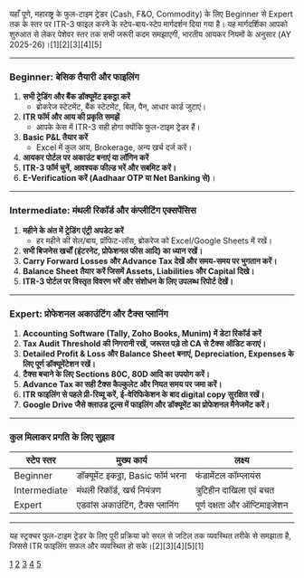 यहाँ पूणे, महाराष्ट्र के फुल-टाइम ट्रेडर (Cash, F&O, Commodity) के लिए Beginner से Expert तक के स्तर पर ITR-3 फाइल करने के स्टेप-बाय-स्टेप मार्गदर्शन दिया गया है। यह मार्गदर्शिका आपको शुरुआत से लेकर पेशेवर स्तर तक सभी जरूरी कदम समझाएगी, भारतीय आयकर नियमों के अनुसार (AY 2025-26)।[1][2][3][4][5]

***

### Beginner: बेसिक तैयारी और फाइलिंग

1. **सभी ट्रेडिंग और बैंक डॉक्यूमेंट इकट्ठा करें**  
   - ब्रोकरेज स्टेटमेंट, बैंक स्टेटमेंट, बिल, पैन, आधार कार्ड जुटाएं।  
2. **ITR फॉर्म और आय की प्रकृति समझें**  
   - आपके केस में ITR-3 सही होगा क्योंकि फुल-टाइम ट्रेडर हैं।  
3. **Basic P&L तैयार करें**  
   - Excel में कुल आय, Brokerage, अन्य खर्च दर्ज करें।  
4. **आयकर पोर्टल पर अकाउंट बनाएं या लॉगिन करें**  
5. **ITR-3 फॉर्म चुनें, आवश्यक फील्ड भरें और सबमिट करें।**  
6. **E-Verification करें (Aadhaar OTP या Net Banking से)**।  

***

### Intermediate: मंथली रिकॉर्ड और कंप्लीटिंग एक्सपेंसिस

1. **महीने के अंत में ट्रेडिंग एंट्री अपडेट करें**  
   - हर महीने की सेल/बाय, प्रॉफिट-लॉस, ब्रोकरेज को Excel/Google Sheets में रखें।  
2. **सभी बिजनेस खर्चों (इंटरनेट, प्रोफेशनल फीस आदि) का ध्यान रखें।**  
3. **Carry Forward Losses और Advance Tax देखें और समय-समय पर भुगतान करें।**  
4. **Balance Sheet तैयार करें जिसमें Assets, Liabilities और Capital दिखे।**  
5. **ITR-3 पोर्टल पर विस्तृत विवरण भरें और संशोधन के लिए उपलब्ध रिपोर्ट देखें।**

***

### Expert: प्रोफेशनल अकाउंटिंग और टैक्स प्लानिंग

1. **Accounting Software (Tally, Zoho Books, Munim) में डेटा रिकॉर्ड करें**  
2. **Tax Audit Threshold की निगरानी रखें, जरूरत पड़े तो CA से टैक्स ऑडिट कराएं।**  
3. **Detailed Profit & Loss और Balance Sheet बनाएं, Depreciation, Expenses के लिए पूर्ण डॉक्यूमेंटेशन रखें।**  
4. **टैक्स बचाने के लिए Sections 80C, 80D आदि का उपयोग करें।**  
5. **Advance Tax का सही टैक्स कैल्कुलेट और नियत समय पर जमा करें।**  
6. **ITR फाइलिंग से पहले प्री-रिव्यू करें, ई-वेरिफिकेशन के बाद digital copy सुरक्षित रखें।**  
7. **Google Drive जैसे क्लाउड टूल्स में फाइलिंग और डॉक्यूमेंट का प्रोफेशनल मैनेजमेंट करें।**

***

### कुल मिलाकर प्रगति के लिए सुझाव

| स्टेप स्तर   | मुख्य कार्य                   | लक्ष्य                    |
|------------|-----------------------------|--------------------------|
| Beginner   | डॉक्यूमेंट इकट्ठा, Basic फॉर्म भरना | फंडामेंटल कॉम्प्लायंस      |
| Intermediate | मंथली रिकॉर्ड, खर्च नियंत्रण      | त्रुटिहीन दाखिला एवं बचत   |
| Expert     | एडवांस अकाउंटिंग, टैक्स प्लानिंग  | पूर्ण दक्षता और ऑप्टिमाइजेशन |

***

यह स्ट्रक्चर फुल-टाइम ट्रेडर के लिए पूरी प्रक्रिया को सरल से जटिल तक व्यवस्थित तरीके से समझाता है, जिससे ITR फाइलिंग सफल और व्यवस्थित हो सके।[2][3][4][5][1]

[1](https://zerodha.com/z-connect/varsity/fy23-24-step-by-step-guide-on-filing-tax-return-for-traders)
[2](https://blog.saginfotech.com/file-itr-3)
[3](https://blog.shoonya.com/itr-filing-for-stock-traders/)
[4](https://myfintax.in/f/fo-taxation-itr-filing-2025-complete-guide-for-traders?blogcategory=TAX)
[5](https://cleartax.in/s/how-to-efile-itr)
